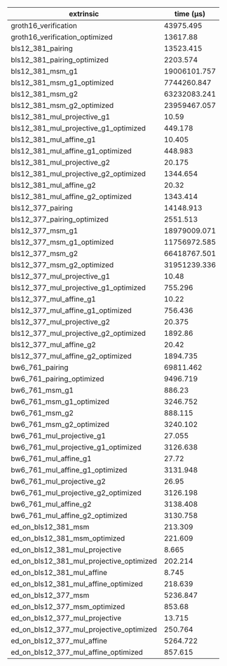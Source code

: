 | extrinsic                                | time (µs)    |
| ---------------------------------------- | ------------ |
| groth16_verification                     | 43975.495    |
| groth16_verification_optimized           | 13617.88     |
| bls12_381_pairing                        | 13523.415    |
| bls12_381_pairing_optimized              | 2203.574     |
| bls12_381_msm_g1                         | 19006101.757 |
| bls12_381_msm_g1_optimized               | 7744260.847  |
| bls12_381_msm_g2                         | 63232083.241 |
| bls12_381_msm_g2_optimized               | 23959467.057 |
| bls12_381_mul_projective_g1              | 10.59        |
| bls12_381_mul_projective_g1_optimized    | 449.178      |
| bls12_381_mul_affine_g1                  | 10.405       |
| bls12_381_mul_affine_g1_optimized        | 448.983      |
| bls12_381_mul_projective_g2              | 20.175       |
| bls12_381_mul_projective_g2_optimized    | 1344.654     |
| bls12_381_mul_affine_g2                  | 20.32        |
| bls12_381_mul_affine_g2_optimized        | 1343.414     |
| bls12_377_pairing                        | 14148.913    |
| bls12_377_pairing_optimized              | 2551.513     |
| bls12_377_msm_g1                         | 18979009.071 |
| bls12_377_msm_g1_optimized               | 11756972.585 |
| bls12_377_msm_g2                         | 66418767.501 |
| bls12_377_msm_g2_optimized               | 31951239.336 |
| bls12_377_mul_projective_g1              | 10.48        |
| bls12_377_mul_projective_g1_optimized    | 755.296      |
| bls12_377_mul_affine_g1                  | 10.22        |
| bls12_377_mul_affine_g1_optimized        | 756.436      |
| bls12_377_mul_projective_g2              | 20.375       |
| bls12_377_mul_projective_g2_optimized    | 1892.86      |
| bls12_377_mul_affine_g2                  | 20.42        |
| bls12_377_mul_affine_g2_optimized        | 1894.735     |
| bw6_761_pairing                          | 69811.462    |
| bw6_761_pairing_optimized                | 9496.719     |
| bw6_761_msm_g1                           | 886.23       |
| bw6_761_msm_g1_optimized                 | 3246.752     |
| bw6_761_msm_g2                           | 888.115      |
| bw6_761_msm_g2_optimized                 | 3240.102     |
| bw6_761_mul_projective_g1                | 27.055       |
| bw6_761_mul_projective_g1_optimized      | 3126.638     |
| bw6_761_mul_affine_g1                    | 27.72        |
| bw6_761_mul_affine_g1_optimized          | 3131.948     |
| bw6_761_mul_projective_g2                | 26.95        |
| bw6_761_mul_projective_g2_optimized      | 3126.198     |
| bw6_761_mul_affine_g2                    | 3138.408     |
| bw6_761_mul_affine_g2_optimized          | 3130.758     |
| ed_on_bls12_381_msm                      | 213.309      |
| ed_on_bls12_381_msm_optimized            | 221.609      |
| ed_on_bls12_381_mul_projective           | 8.665        |
| ed_on_bls12_381_mul_projective_optimized | 202.214      |
| ed_on_bls12_381_mul_affine               | 8.745        |
| ed_on_bls12_381_mul_affine_optimized     | 218.639      |
| ed_on_bls12_377_msm                      | 5236.847     |
| ed_on_bls12_377_msm_optimized            | 853.68       |
| ed_on_bls12_377_mul_projective           | 13.715       |
| ed_on_bls12_377_mul_projective_optimized | 250.764      |
| ed_on_bls12_377_mul_affine               | 5264.722     |
| ed_on_bls12_377_mul_affine_optimized     | 857.615      |
